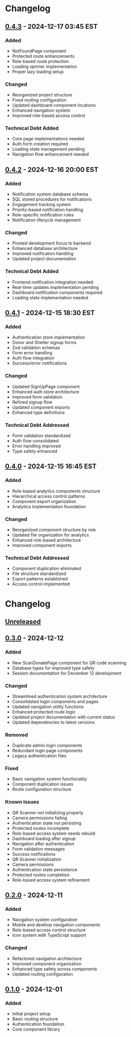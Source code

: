 # Changelog

## [0.4.3] - 2024-12-17 03:45 EST
### Added
- NotFoundPage component
- Protected route enhancements
- Role-based route protection
- Loading spinner implementation
- Proper lazy loading setup

### Changed
- Reorganized project structure
- Fixed routing configuration
- Updated dashboard component locations
- Enhanced navigation system
- Improved role-based access control

### Technical Debt Added
- Core page implementations needed
- Auth form creation required
- Loading state management pending
- Navigation flow enhancement needed

[0.4.3]: https://github.com/username/sheltr/compare/v0.4.2...v0.4.3

## [0.4.2] - 2024-12-16 20:00 EST
### Added
- Notification system database schema
- SQL stored procedures for notifications
- Engagement tracking system
- Priority-based notification handling
- Role-specific notification rules
- Notification lifecycle management

### Changed
- Pivoted development focus to backend
- Enhanced database architecture
- Improved notification handling
- Updated project documentation

### Technical Debt Added
- Frontend notification integration needed
- Real-time updates implementation pending
- Dashboard notification components required
- Loading state implementation needed

[0.4.2]: https://github.com/username/sheltr/compare/v0.4.1...v0.4.2

## [0.4.1] - 2024-12-15 18:30 EST
### Added
- Authentication store implementation
- Donor and Shelter signup forms
- Zod validation schemas
- Form error handling
- Auth flow integration
- Success/error notifications

### Changed
- Updated SignUpPage component
- Enhanced auth store architecture
- Improved form validation
- Refined signup flow
- Updated component exports
- Enhanced type definitions

### Technical Debt Addressed
- Form validation standardized
- Auth flow consolidated
- Error handling improved
- Type safety enhanced

[0.4.1]: https://github.com/username/sheltr/compare/v0.4.0...v0.4.1

## [0.4.0] - 2024-12-15 16:45 EST
### Added
- Role-based analytics components structure
- Hierarchical access control patterns
- Component export organization
- Analytics implementation foundation

### Changed
- Reorganized component structure by role
- Updated file organization for analytics
- Enhanced role-based architecture
- Improved component exports

### Technical Debt Addressed
- Component duplication eliminated
- File structure standardized
- Export patterns established
- Access control implemented

[0.4.0]: https://github.com/username/sheltr/compare/v0.3.0...v0.4.0

# Changelog

## [Unreleased]

## [0.3.0] - 2024-12-12
### Added
- New ScanDonatePage component for QR code scanning
- Database types for improved type safety
- Session documentation for December 12 development

### Changed
- Streamlined authentication system architecture
- Consolidated login components and pages
- Updated navigation utility functions
- Enhanced protected route logic
- Updated project documentation with current status
- Updated dependencies to latest versions

### Removed
- Duplicate admin login components
- Redundant login page components
- Legacy authentication files

### Fixed
- Basic navigation system functionality
- Component duplication issues
- Route configuration structure

### Known Issues
- QR Scanner not initializing properly
- Camera permissions failing
- Authentication state not persisting
- Protected routes incomplete
- Role-based access system needs rebuild
- Dashboard loading after signup
- Navigation after authentication
- Form validation messages
- Success notifications
- QR Scanner initialization
- Camera permissions
- Authentication state persistence
- Protected routes completion
- Role-based access system refinement

## [0.2.0] - 2024-12-11
### Added
- Navigation system configuration
- Mobile and desktop navigation components
- Role-based access control structure
- Icon system with TypeScript support

### Changed
- Refactored navigation architecture
- Improved component organization
- Enhanced type safety across components
- Updated routing configuration

## [0.1.0] - 2024-12-01
### Added
- Initial project setup
- Basic routing structure
- Authentication foundation
- Core component library

[Unreleased]: https://github.com/username/sheltr/compare/v0.3.0...HEAD
[0.3.0]: https://github.com/username/sheltr/compare/v0.2.0...v0.3.0
[0.2.0]: https://github.com/username/sheltr/compare/v0.1.0...v0.2.0
[0.1.0]: https://github.com/username/sheltr/releases/tag/v0.1.0
